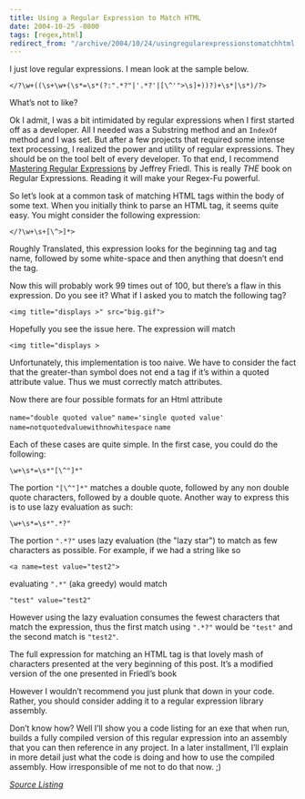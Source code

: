 ```yaml
---
title: Using a Regular Expression to Match HTML
date: 2004-10-25 -0800
tags: [regex,html]
redirect_from: "/archive/2004/10/24/usingregularexpressionstomatchhtml.aspx/"
---
```


I just love regular expressions. I mean look at the sample below.

`</?\w+((\s+\w+(\s*=\s*(?:".*?"|'.*?'|[\^'">\s]+))?)+\s*|\s*)/?>`

What’s not to like?

Ok I admit, I was a bit intimidated by regular expressions when I first started off as a developer. All I needed was a Substring method and an `IndexOf` method and I was set. But after a few projects that required some intense text processing, I realized the power and utility of regular expressions. They should be on the tool belt of every developer.
To that end, I recommend [Mastering Regular Expressions](http://www.amazon.com/gp/product/0596528124?ie=UTF8&tag=youvebeenhaac-20&linkCode=as2&camp=1789&creative=9325&creativeASIN=0596528124) by Jeffrey Friedl. This is really *THE* book on Regular Expressions. Reading it will make your Regex-Fu powerful.

So let’s look at a common task of matching HTML tags within the body of some text. When you initially think to parse an HTML tag, it seems quite easy. You might consider the following expression:

`</?\w+\s+[\^>]*>`

Roughly Translated, this expression looks for the beginning tag and tag name, followed by some white-space and then anything that doesn’t end the tag.

Now this will probably work 99 times out of 100, but there’s a flaw in this expression. Do you see it? What if I asked you to match the following tag?

`<img title="displays >" src="big.gif">`

Hopefully you see the issue here. The expression will match

`<img title="displays >`

Unfortunately, this implementation is too naive. We have to consider the fact that the greater-than symbol does not end a tag if it’s within a quoted attribute value. Thus we must correctly match attributes.

Now there are four possible formats for an Html attribute

`name="double quoted value"`
`name='single quoted value'`
`name=notquotedvaluewithnowhitespace`
`name`

Each of these cases are quite simple. In the first case, you could do the following:

`\w+\s*=\s*"[\^"]*"`

The portion `"[\^"]*"` matches a double quote, followed by any non double quote characters, followed by a double quote. Another way to express this is to use lazy evaluation as such:

`\w+\s*=\s*".*?"`

The portion `".*?"` uses lazy evaluation (the "lazy star") to match as few characters as possible. For example, if we had a string like so

`<a name=test value="test2">`

evaluating `".*"` (aka greedy) would match

`"test" value="test2"`

However using the lazy evaluation consumes the fewest characters that match the expression, thus the first match using `".*?"` would be `"test"` and the second match is `"test2"`.

The full expression for matching an HTML tag is that lovely mash of characters presented at the very beginning of this post. It’s a modified version of the one presented in Friedl’s book

However I wouldn’t recommend you just plunk that down in your code. Rather, you should consider adding it to a regular expression library assembly.

Don’t know how? Well I’ll show you a code listing for an exe that when run, builds a fully compiled version of this regular expression into an assembly that you can then reference in any project. In a later installment, I’ll explain in more detail just what the code is doing and how to use the compiled assembly. How irresponsible of me not to do that now. ;)

*[Source Listing](https://gist.github.com/Haacked/7729259 "Source Code Listing")*
